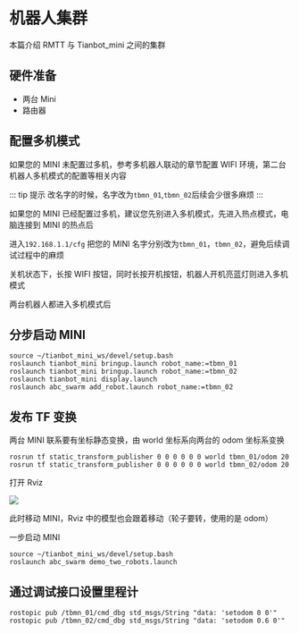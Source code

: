 # 机器人集群

本篇介绍 RMTT 与 Tianbot_mini 之间的集群

## 硬件准备

- 两台 Mini
- 路由器

## 配置多机模式

如果您的 MINI 未配置过多机，参考多机器人联动的章节配置 WIFI 环境，第二台机器人多机模式的配置等相关内容

::: tip 提示
改名字的时候，名字改为`tbmn_01`,`tbmn_02`后续会少很多麻烦
:::

如果您的 MINI 已经配置过多机，建议您先别进入多机模式，先进入热点模式，电脑连接到 MINI 的热点后

进入`192.168.1.1/cfg` 把您的 MINI 名字分别改为`tbmn_01`，`tbmn_02`，避免后续调试过程中的麻烦

关机状态下，长按 WIFI 按钮，同时长按开机按钮，机器人开机亮蓝灯则进入多机模式

两台机器人都进入多机模式后

## 分步启动 MINI

```shell
source ~/tianbot_mini_ws/devel/setup.bash
roslaunch tianbot_mini bringup.launch robot_name:=tbmn_01
roslaunch tianbot_mini bringup.launch robot_name:=tbmn_02
roslaunch tianbot_mini display.launch
roslaunch abc_swarm add_robot.launch robot_name:=tbmn_02
```

## 发布 TF 变换

两台 MINI 联系要有坐标静态变换，由 world 坐标系向两台的 odom 坐标系变换

```shell
rosrun tf static_transform_publisher 0 0 0 0 0 0 world tbmn_01/odom 20
rosrun tf static_transform_publisher 0 0 0 0 0 0 world tbmn_02/odom 20
```

打开 Rviz

![](https://img.kancloud.cn/00/51/0051598e1cb2e21adf3cf8eefdeb4f00_1255x823.png)

此时移动 MINI，Rviz 中的模型也会跟着移动（轮子要转，使用的是 odom）

一步启动 MINI

```shell
source ~/tianbot_mini_ws/devel/setup.bash
roslaunch abc_swarm demo_two_robots.launch
```

## 通过调试接口设置里程计
```shell
rostopic pub /tbmn_01/cmd_dbg std_msgs/String "data: 'setodom 0 0'"
rostopic pub /tbmn_02/cmd_dbg std_msgs/String "data: 'setodom 0.6 0'"
```